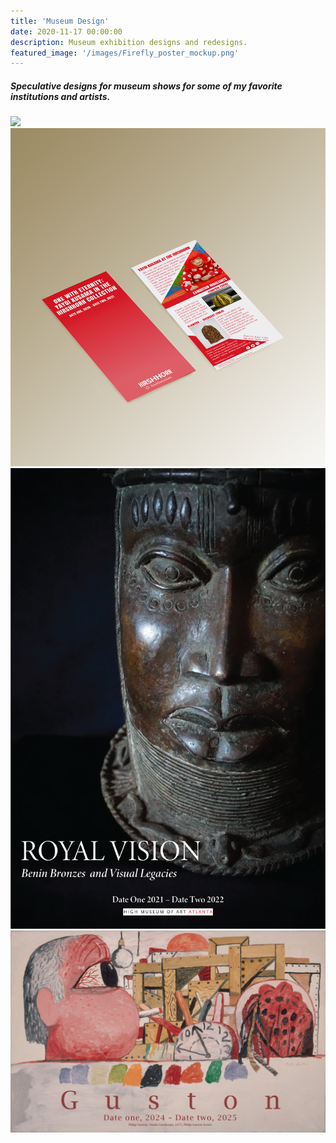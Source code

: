 ```yaml
---
title: 'Museum Design'
date: 2020-11-17 00:00:00
description: Museum exhibition designs and redesigns.
featured_image: '/images/Firefly_poster_mockup.png'
---
```



##### Speculative designs for museum shows for some of my favorite institutions and artists.  


<div class="gallery" data-columns="3">
	<img src="/images/onewitheternity.PNG">
	<img src="/images/Red_kusama_brochure_mockup.png">
	<img src="/images/Benin_show-01.png">
	<img src="/images/guston_pub-01-01.png">
</div>
